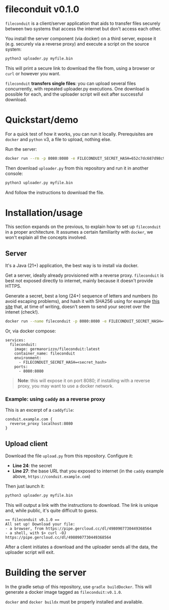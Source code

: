 # fileconduit v0.1.0

`fileconduit` is a client/server application that aids to transfer files securely between two systems that access the internet but don't access each other.

You install the server component (via docker) on a third server, expose it (e.g. securely via a reverse proxy) and execute a script on the source system:

```bash
python3 uploader.py myfile.bin
```

This will print a secure link to download the file from, using a browser or `curl` or however you want.

`fileconduit` **transfers single files**: you can upload several files concurrently, with repeated uploader.py executions. One download is possible for each, and the uploader script will exit after successful download.

# Quickstart/demo

For a quick test of how it works, you can run it locally. Prerequisites are `docker` and `python` v3, a file to upload, nothing else.

Run the server:

```bash
docker run --rm -p 8080:8080 -e FILECONDUIT_SECRET_HASH=652c7dc687d98c9889304ed2e408c74b611e86a40caa51c4b43f1dd5913c5cd0 germanorizzo/fileconduit:latest
```

Then download `uploader.py` from this repository and run it in another console:

```bash
python3 uploader.py myfile.bin
```

And follow the instructions to download the file.

# Installation/usage

This section expands on the previous, to explain how to set up `fileconduit` in a proper architecture. It assumes a certain familiarity with `docker`, we won't explain all the concepts involved.

## Server

It's a Java (21+) application, the best way is to install via docker.

Get a server, ideally already provisioned with a reverse proxy. `fileconduit` is best not exposed directly to internet, mainly because it doesn't provide HTTPS.

Generate a secret, best a long (24+) sequence of letters and numbers (to avoid escaping problems), and hash it with SHA256 using for example [this site](https://emn178.github.io/online-tools/sha256.html) that, at time of writing, doesn't seem to send your secret over the intenet (check!).

```bash
docker run --name fileconduit -p 8080:8080 -e FILECONDUIT_SECRET_HASH=<secret_hash> germanorizzo/fileconduit:latest
```

Or, via docker compose:

```
services:
  fileconduit:
    image: germanorizzo/fileconduit:latest
    container_name: fileconduit
    environment:
      - FILECONDUIT_SECRET_HASH=<secret_hash>
    ports:
      - 8080:8080
```

> **Note**: this will expose it on port 8080; if installing with a reverse proxy, you may want to use a docker network.

### Example: using `caddy` as a reverse proxy

This is an excerpt of a `caddyfile`:

```
conduit.example.com {
  reverse_proxy localhost:8080
}
```

## Upload client

Download the file `upload.py` from this repository. Configure it:

- **Line 24**: the secret
- **Line 27**: the base URL that you exposed to internet (in the `caddy` example above, `https://conduit.example.com`)

Then just launch it:

```bash
python3 uploader.py myfile.bin
```

This will output a link with the instructions to download. The link is unique and, while public, it's quite difficult to guess.

```
== fileconduit v0.1.0 ==
All set up! Download your file:
- a browser, from https://pipe.gercloud.cc/dl/4980907730449368564
- a shell, with $> curl -OJ https://pipe.gercloud.cc/dl/4980907730449368564
```

After a client initiates a download and the uploader sends all the data, the uploader script will exit.

# Building the server

In the gradle setup of this repository, use `gradle buildDocker`. This will generate a docker image tagged as `fileconduit:v0.1.0`.

`docker` and `docker buildx` must be properly installed and available.
